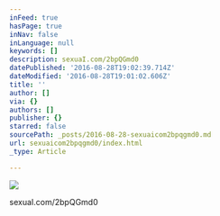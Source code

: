 ```yaml
---
inFeed: true
hasPage: true
inNav: false
inLanguage: null
keywords: []
description: sexuaI.com/2bpQGmd0
datePublished: '2016-08-28T19:02:39.714Z'
dateModified: '2016-08-28T19:01:02.606Z'
title: ''
author: []
via: {}
authors: []
publisher: {}
starred: false
sourcePath: _posts/2016-08-28-sexuaicom2bpqgmd0.md
url: sexuaicom2bpqgmd0/index.html
_type: Article

---
```

![](https://the-grid-user-content.s3-us-west-2.amazonaws.com/677a8bef-85d9-4ec5-a32c-d28d4faae3dc.jpg)

sexuaI.com/2bpQGmd0